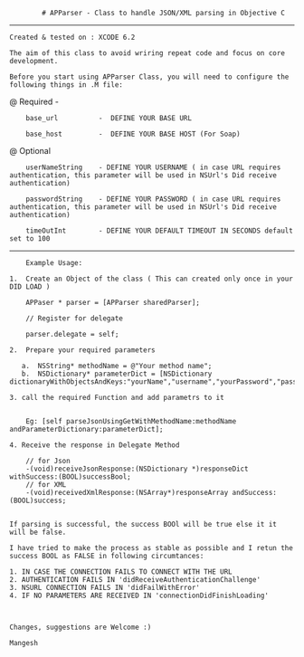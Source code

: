             # APParser - Class to handle JSON/XML parsing in Objective C
------------------------------------------------------------------------------------------

    Created & tested on : XCODE 6.2

    The aim of this class to avoid wriring repeat code and focus on core development.

    Before you start using APParser Class, you will need to configure the following things in .M file:

  @ Required - 
  
        base_url          -  DEFINE YOUR BASE URL
 
        base_host         -  DEFINE YOUR BASE HOST (For Soap)

 @ Optional

        userNameString    - DEFINE YOUR USERNAME ( in case URL requires authentication, this parameter will be used in NSUrl's Did receive authentication)
 
        passwordString    - DEFINE YOUR PASSWORD ( in case URL requires authentication, this parameter will be used in NSUrl's Did receive authentication)
 
        timeOutInt        - DEFINE YOUR DEFAULT TIMEOUT IN SECONDS default set to 100

------------------------------------------------------------------------------------------
   
        Example Usage:

    1.  Create an Object of the class ( This can created only once in your DID LOAD )

        APPaser * parser = [APParser sharedParser];

        // Register for delegate

        parser.delegate = self;
 
    2.  Prepare your required parameters

       a.  NSString* methodName = @"Your method name";
       b.  NSDictionary* parameterDict = [NSDictionary dictionaryWithObjectsAndKeys:"yourName","username","yourPassword","password"];

    3. call the required Function and add parametrs to it


        Eg: [self parseJsonUsingGetWithMethodName:methodName andParameterDictionary:parameterDict];

    4. Receive the response in Delegate Method

        // for Json
        -(void)receiveJsonResponse:(NSDictionary *)responseDict withSuccess:(BOOL)successBool;
        // for XML
        -(void)receivedXmlResponse:(NSArray*)responseArray andSuccess:(BOOL)success;


    If parsing is successful, the success BOOl will be true else it it will be false.

    I have tried to make the process as stable as possible and I retun the success BOOL as FALSE in following circumtances:

    1. IN CASE THE CONNECTION FAILS TO CONNECT WITH THE URL
    2. AUTHENTICATION FAILS IN 'didReceiveAuthenticationChallenge'
    3. NSURL CONNECTION FAILS IN 'didFailWithError'
    4. IF NO PARAMETERS ARE RECEIVED IN 'connectionDidFinishLoading'



    Changes, suggestions are Welcome :)

    Mangesh 
 
 
 
 

 
 
 
 
